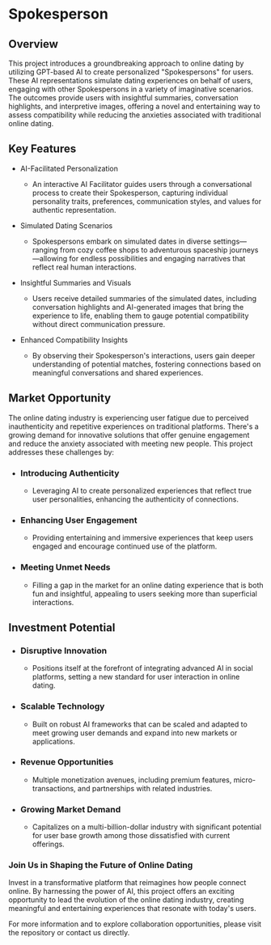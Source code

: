 # Spokesperson
## Overview

This project introduces a groundbreaking approach to online dating by utilizing GPT-based AI to create personalized "Spokespersons" for users. These AI representations simulate dating experiences on behalf of users, engaging with other Spokespersons in a variety of imaginative scenarios. The outcomes provide users with insightful summaries, conversation highlights, and interpretive images, offering a novel and entertaining way to assess compatibility while reducing the anxieties associated with traditional online dating.

## Key Features

- AI-Facilitated Personalization

  - An interactive AI Facilitator guides users through a conversational process to create their Spokesperson, capturing individual personality traits, preferences, communication styles, and values for authentic representation.

- Simulated Dating Scenarios

  - Spokespersons embark on simulated dates in diverse settings—ranging from cozy coffee shops to adventurous spaceship journeys—allowing for endless possibilities and engaging narratives that reflect real human interactions.

- Insightful Summaries and Visuals

  - Users receive detailed summaries of the simulated dates, including conversation highlights and AI-generated images that bring the experience to life, enabling them to gauge potential compatibility without direct communication pressure.

- Enhanced Compatibility Insights

  - By observing their Spokesperson's interactions, users gain deeper understanding of potential matches, fostering connections based on meaningful conversations and shared experiences.

## Market Opportunity

The online dating industry is experiencing user fatigue due to perceived inauthenticity and repetitive experiences on traditional platforms. There's a growing demand for innovative solutions that offer genuine engagement and reduce the anxiety associated with meeting new people. This project addresses these challenges by:

- ### Introducing Authenticity

  - Leveraging AI to create personalized experiences that reflect true user personalities, enhancing the authenticity of connections.

- ### Enhancing User Engagement

  - Providing entertaining and immersive experiences that keep users engaged and encourage continued use of the platform.

- ### Meeting Unmet Needs

  - Filling a gap in the market for an online dating experience that is both fun and insightful, appealing to users seeking more than superficial interactions.

## Investment Potential

  - ### Disruptive Innovation

    - Positions itself at the forefront of integrating advanced AI in social platforms, setting a new standard for user interaction in online dating.

  - ### Scalable Technology

    - Built on robust AI frameworks that can be scaled and adapted to meet growing user demands and expand into new markets or applications.

  - ### Revenue Opportunities

    - Multiple monetization avenues, including premium features, micro-transactions, and partnerships with related industries.

- ### Growing Market Demand

  - Capitalizes on a multi-billion-dollar industry with significant potential for user base growth among those dissatisfied with current offerings.

### Join Us in Shaping the Future of Online Dating

Invest in a transformative platform that reimagines how people connect online. By harnessing the power of AI, this project offers an exciting opportunity to lead the evolution of the online dating industry, creating meaningful and entertaining experiences that resonate with today's users.

For more information and to explore collaboration opportunities, please visit the repository or contact us directly.
